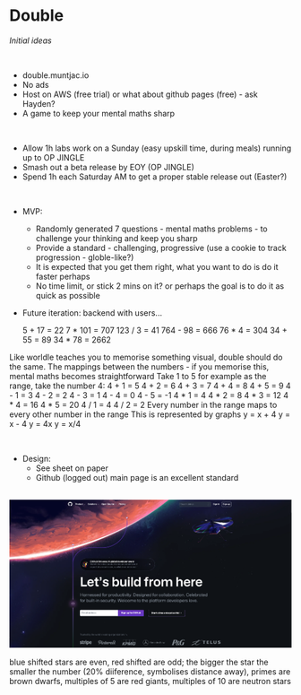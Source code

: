 # Double
*Initial ideas*

<br>

* double.muntjac.io
* No ads
* Host on AWS (free trial) or what about github pages (free) - ask Hayden?
* A game to keep your mental maths sharp

<br>

* Allow 1h labs work on a Sunday (easy upskill time, during meals) running up to OP JINGLE
* Smash out a beta release by EOY (OP JINGLE)
* Spend 1h each Saturday AM to get a proper stable release out (Easter?)

<br>

* MVP:
    * Randomly generated 7 questions - mental maths problems - to challenge your thinking and keep you sharp
    * Provide a standard - challenging, progressive (use a cookie to track progression - globle-like?)
    * It is expected that you get them right, what you want to do is do it faster perhaps
    * No time limit, or stick 2 mins on it? or perhaps the goal is to do it as quick as possible
* Future iteration: backend with users...

    5 + 17 = 22
    7 * 101 = 707
    123 / 3 = 41
    764 - 98 = 666
    76 * 4 = 304
    34 + 55 = 89
    34 * 78 = 2662


Like worldle teaches you to memorise something visual, double should do the same.
The mappings between the numbers - if you memorise this, mental maths becomes straightforward
Take 1 to 5 for example as the range, take the number 4:
4 + 1 = 5
4 + 2 = 6
4 + 3 = 7
4 + 4 = 8
4 + 5 = 9
4 - 1 = 3
4 - 2 = 2
4 - 3 = 1
4 - 4 = 0
4 - 5 = -1
4 * 1 = 4
4 * 2 = 8
4 * 3 = 12
4 * 4 = 16
4 * 5 = 20
4 / 1 = 4
4 / 2 = 2
Every number in the range maps to every other number in the range
This is represented by graphs
y = x + 4
y = x - 4
y = 4x
y = x/4


<br>

* Design:
    * See sheet on paper
    * Github (logged out) main page is an excellent standard

<br>

<img src="./res/github.png" width="800">


<br>



blue shifted stars are even, red shifted are odd; the bigger the star the smaller the number (20% diiference, symbolises distance away), primes are brown dwarfs, multiples of 5 are red giants, multiples of 10 are neutron stars